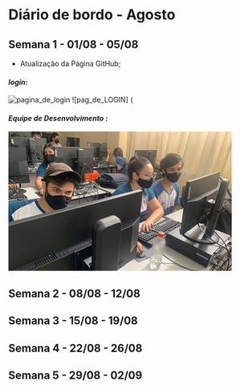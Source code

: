 # Diário de bordo - Agosto



## Semana 1 - 01/08 - 05/08
- Atualização da Página GitHub;
#### *login:*
![pagina_de_login]("C:\Users\Aluno\Documents\Imagens\PrintLogins.jpg")
![pag_de_LOGIN] (

#### *Equipe de Desenvolvimento :*
![equipe de desenvolvimento](imagens/EquipeDES.jpg)

## Semana 2 - 08/08 - 12/08


## Semana 3 - 15/08 - 19/08


## Semana 4 - 22/08 - 26/08



## Semana 5 - 29/08 - 02/09


